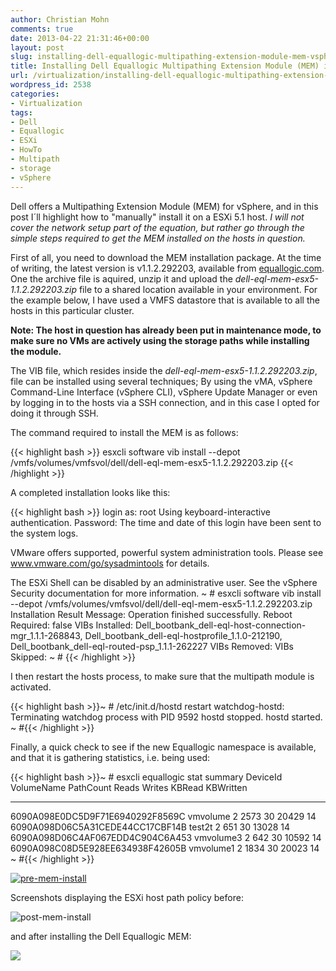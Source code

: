 ```yaml
---
author: Christian Mohn
comments: true
date: 2013-04-22 21:31:46+00:00
layout: post
slug: installing-dell-equallogic-multipathing-extension-module-mem-vsphere-5-1
title: Installing Dell Equallogic Multipathing Extension Module (MEM) in vSphere 5.1
url: /virtualization/installing-dell-equallogic-multipathing-extension-module-mem-vsphere-5-1/
wordpress_id: 2538
categories:
- Virtualization
tags:
- Dell
- Equallogic
- ESXi
- HowTo
- Multipath
- storage
- vSphere
---
```


Dell offers a Multipathing Extension Module (MEM) for vSphere, and in this post I´ll highlight how to "manually" install it on a ESXi 5.1 host. _I will not cover the network setup part of the equation, but rather go through the simple steps required to get the MEM installed on the hosts in question._

First of all, you need to download the MEM installation package. At the time of writing, the latest version is v1.1.2.292203, available from [equallogic.com](http://equallogic.com). One the archive file is aquired, unzip it and upload the _dell-eql-mem-esx5-1.1.2.292203.zip_ file to a shared location available in your environment. For the example below, I have used a VMFS datastore that is available to all the hosts in this particular cluster.

**Note: The host in question has already been put in maintenance mode, to make sure no VMs are actively using the storage paths while installing the module.**

The VIB file, which resides inside the _dell-eql-mem-esx5-1.1.2.292203.zip_, file can be installed using several techniques; By using the vMA, vSphere Command-Line Interface (vSphere CLI), vSphere Update Manager or even by logging in to the hosts via a SSH connection, and in this case I opted for doing it through SSH.

The command required to install the MEM is as follows:

{{< highlight bash >}}
esxcli software vib install --depot /vmfs/volumes/vmfsvol/dell/dell-eql-mem-esx5-1.1.2.292203.zip
{{< /highlight >}}

A completed installation looks like this:

{{< highlight bash >}}
login as: root
Using keyboard-interactive authentication.
Password:
The time and date of this login have been sent to the system logs.

VMware offers supported, powerful system administration tools. Please
see www.vmware.com/go/sysadmintools for details.

The ESXi Shell can be disabled by an administrative user. See the
vSphere Security documentation for more information.
~ # esxcli software vib install --depot /vmfs/volumes/vmfsvol/dell/dell-eql-mem-esx5-1.1.2.292203.zip
Installation Result
Message: Operation finished successfully.
Reboot Required: false
VIBs Installed: Dell_bootbank_dell-eql-host-connection-mgr_1.1.1-268843, Dell_bootbank_dell-eql-hostprofile_1.1.0-212190, Dell_bootbank_dell-eql-routed-psp_1.1.1-262227
VIBs Removed:
VIBs Skipped:
~ #
{{< /highlight >}}

I then restart the hosts process, to make sure that the multipath module is activated.

{{< highlight bash >}}~ # /etc/init.d/hostd restart
watchdog-hostd: Terminating watchdog process with PID 9592
hostd stopped.
hostd started.
~ #{{< /highlight >}}

Finally, a quick check to see if the new Equallogic namespace is available, and that it is gathering statistics, i.e. being used:

{{< highlight bash >}}~ # esxcli equallogic stat summary
DeviceId VolumeName PathCount Reads Writes KBRead KBWritten
-------------------------------- ---------- --------- ----- ------ ------ ---------
6090A098E0DC5D9F71E6940292F8569C vmvolume 2 2573 30 20429 14
6090A098D06C5A31CEDE44CC17CBF14B test2t 2 651 30 13028 14
6090A098D06C4AF067EDD4C904C6A453 vmvolume3 2 642 30 10592 14
6090A098C08D5E928EE634938F42605B vmvolume1 2 1834 30 20023 14
~ #{{< /highlight >}}


[![pre-mem-install](/img/pre-mem-install-300x221.png)](/img/pre-mem-install.png)

Screenshots displaying the ESXi host path policy before:[](/img/pre-mem-install.png)


![post-mem-install](/img/post-mem-install-300x221.png)

and after installing the Dell Equallogic MEM:

![](/img/post-mem-install.png)


